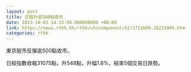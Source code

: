 ```yaml
---
layout: post
title: 日股升逾500點收市
date: 2023-10-05 14:33:56.000000000 +08:00
link: https://news.rthk.hk/rthk/ch/component/k2/1721609-20231005.htm
categories: rthk
---
```


東京股市反彈逾500點收市。

日經指數收報31075點，升548點，升幅1.8%，結束5個交易日跌勢。
